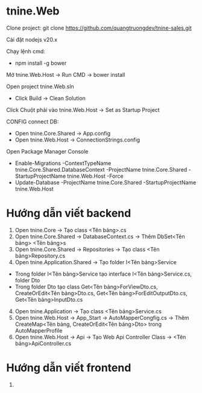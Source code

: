 # tnine.Web

Clone project: git clone https://github.com/quangtruongdev/tnine-sales.git

Cài đặt nodejs v20.x

Chạy lệnh cmd: 
- npm install -g bower

Mở tnine.Web.Host -> Run CMD -> bower install

Open project tnine.Web.sln
- Click Build -> Clean Solution

Click Chuột phải vào tnine.Web.Host -> Set as Startup Project

CONFIG connect DB:
- Open tnine.Core.Shared -> App.config
- Open tnine.Web.Host -> ConnectionStrings.config

Open Package Manager Console
- Enable-Migrations -ContextTypeName tnine.Core.Shared.DatabaseContext -ProjectName tnine.Core.Shared -StartupProjectName tnine.Web.Host -Force
- Update-Database -ProjectName tnine.Core.Shared -StartupProjectName tnine.Web.Host

# Hướng dẫn viết backend
1. Open tnine.Core -> Tạo class <Tên bảng>.cs
2. Open tnine.Core.Shared -> DatabaseContext.cs -> Thêm DbSet<Tên bảng> <Tên bảng>s 
2. Open tnine.Core.Shared -> Repositories -> Tạo class <Tên bảng>Repository.cs
3. Open tnine.Application.Shared -> Tạo folder I<Tên bảng>Service
- Trong folder I<Tên bảng>Service tạo interface I<Tên bảng>Service.cs, folder Dto
- Trong folder Dto tạo class Get<Tên bảng>ForViewDto.cs, CreateOrEdit<Tên bảng>Dto.cs, Get<Tên bảng>ForEditOutputDto.cs, Get<Tên bảng>InputDto.cs
4. Open tnine.Application -> Tạo class <Tên bảng>Service.cs
5. Open tnine.Web.Host -> App_Start -> AutoMapperCongfig.cs -> Thêm CreateMap<Tên bảng, CreateOrEdit<Tên bảng>Dto> trong AutoMapperProfile
6. Open tnine.Web.Host -> Api -> Tạo Web Api Controller Class -> <Tên bảng>ApiController.cs

# Hướng dẫn viết frontend
1. 